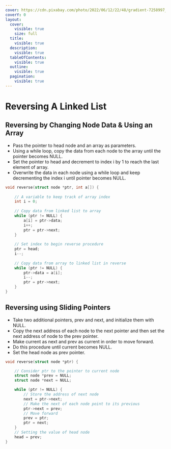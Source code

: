 ```yaml
---
cover: https://cdn.pixabay.com/photo/2022/06/12/22/48/gradient-7258997_960_720.png
coverY: 0
layout:
  cover:
    visible: true
    size: full
  title:
    visible: true
  description:
    visible: true
  tableOfContents:
    visible: true
  outline:
    visible: true
  pagination:
    visible: true
---
```


# Reversing A Linked List

## Reversing by Changing Node Data & Using an Array <a href="#reversing-by-changing-node-data-and-using-an-array" id="reversing-by-changing-node-data-and-using-an-array"></a>

* Pass the pointer to head node and an array as parameters.
* Using a while loop, copy the data from each node to the array until the pointer becomes NULL.
* Set the pointer to head and decrement to index i by 1 to reach the last element of array.
* Overwrite the data in each node using a while loop and keep decrementing the index i until pointer becomes NULL.

```c
void reverse(struct node *ptr, int a[]) {
    
    // A variable to keep track of array index
    int i = 0;
    
    // Copy data from linked list to array
    while (ptr != NULL) {
        a[i] = ptr->data;
        i++;
        ptr = ptr->next;
    }
    
    // Set index to begin reverse procedure
    ptr = head;
    i--;
    
    // Copy data from array to linked list in reverse
    while (ptr != NULL) {
        ptr->data = a[i];
        i--;
        ptr = ptr->next;
    }
}
```

## Reversing using Sliding Pointers <a href="#reversing-using-sliding-pointers" id="reversing-using-sliding-pointers"></a>

* Take two additional pointers, prev and next, and initialize them with NULL.
* Copy the next address of each node to the next pointer and then set the next address of node to the prev pointer.
* Make current as next and prev as current in order to move forward.
* Do this procedure until current becomes NULL.
* Set the head node as prev pointer.

```c
void reverse(struct node *ptr) {

    // Consider ptr to the pointer to current node
    struct node *prev = NULL;
    struct node *next = NULL;

    while (ptr != NULL) {
        // Store the address of next node
        next = ptr->next;
        // Make the next of each node point to its previous
        ptr->next = prev;
        // Move forward
        prev = ptr;
        ptr = next;
    }
    // Setting the value of head node
    head = prev;   
}
```
